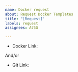 ```yaml
---
name: Docker request
about: Request Docker Templates
title: "[Request]"
labels: request
assignees: A75G

---
```


* Docker Link: 

And/or

* Git Link:
